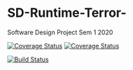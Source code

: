 # SD-Runtime-Terror-
Software Design Project Sem 1 2020

[![Coverage Status](https://coveralls.io/repos/github/iman-ahmed05/SD-Runtime-Terror-/badge.svg?branch=master)](https://coveralls.io/github/iman-ahmed05/SD-Runtime-Terror-?branch=master)
<a href='https://coveralls.io/github/iman-ahmed05/SD-Runtime-Terror-?branch=master'><img src='https://coveralls.io/repos/github/iman-ahmed05/SD-Runtime-Terror-/badge.svg?branch=master' alt='Coverage Status' /></a>

[![Build Status](https://travis-ci.com/iman-ahmed05/SD-Runtime-Terror-.svg?branch=master)](https://travis-ci.com/iman-ahmed05/SD-Runtime-Terror-)




